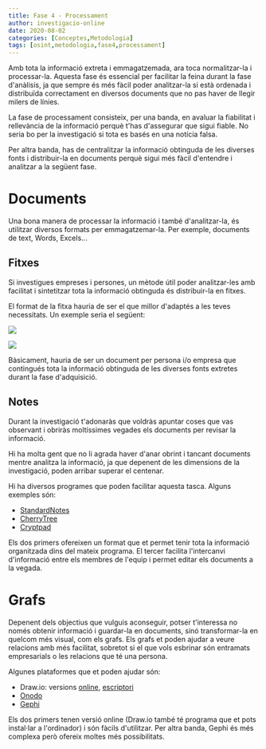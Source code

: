 ```yaml
---
title: Fase 4 - Processament
author: investigacio-online
date: 2020-08-02
categories: [Conceptes,Metodologia]
tags: [osint,metodologia,fase4,processament]
---
```


Amb tota la informació extreta i emmagatzemada, ara toca normalitzar-la i processar-la. Aquesta fase és essencial per facilitar la feina durant la fase d'anàlisis, ja que sempre és més fàcil poder analitzar-la si està ordenada i distribuïda correctament en diversos documents que no pas haver de llegir milers de línies.

La fase de processament consisteix, per una banda, en avaluar la fiabilitat i rellevància de la informació perquè t'has d'assegurar que sigui fiable. No seria bo per la investigació si tota es basés en una notícia falsa.

Per altra banda, has de centralitzar la informació obtinguda de les diverses fonts i distribuir-la en documents perquè sigui més fàcil d'entendre i analitzar a la següent fase.

# Documents
Una bona manera de processar la informació i també d'analitzar-la, és utilitzar diversos formats per emmagatzemar-la. Per exemple, documents de text, Words, Excels...

## Fitxes
Si investigues empreses i persones, un mètode útil poder analitzar-les amb facilitat i sintetitzar tota la informació obtinguda és distribuir-la en fitxes.

El format de la fitxa hauria de ser el que millor d'adaptés a les teves necessitats. Un exemple seria el següent:

![](https://raw.githubusercontent.com/investigacio-online/investigacio-online.github.io/master/img/2020-08-02-fase4-processament/template2.png)

![](https://raw.githubusercontent.com/investigacio-online/investigacio-online.github.io/master/img/2020-08-02-fase4-processament/template3.png)

Bàsicament, hauria de ser un document per persona i/o empresa que contingués tota la informació obtinguda de les diverses fonts extretes durant la fase d'adquisició.

## Notes
Durant la investigació t'adonaràs que voldràs apuntar coses que vas observant i obriràs moltíssimes vegades els documents per revisar la informació.

Hi ha molta gent que no li agrada haver d'anar obrint i tancant documents mentre analitza la informació, ja que depenent de les dimensions de la investigació, poden arribar superar el centenar.

Hi ha diversos programes que poden facilitar aquesta tasca. Alguns exemples són:
* [StandardNotes](https://standardnotes.org/)
* [CherryTree](https://www.giuspen.com/cherrytree/)
* [Cryptpad](https://privacitat-anonimat.github.io/posts/cryptpad/)

Els dos primers ofereixen un format que et permet tenir tota la informació organitzada dins del mateix programa. El tercer facilita l'intercanvi d'informació entre els membres de l'equip i permet editar els documents a la vegada.

# Grafs
Depenent dels objectius que vulguis aconseguir, potser t'interessa no només obtenir informació i guardar-la en documents, sinó transformar-la en quelcom més visual, com els grafs. Els grafs et poden ajudar a veure relacions amb més facilitat, sobretot si el que vols esbrinar són entramats empresarials o les relacions que té una persona.

Algunes plataformes que et poden ajudar són:
* Draw.io: versions [online](https://app.diagrams.net/), [escriptori](https://github.com/jgraph/drawio-desktop/releases/tag/v13.5.1)
* [Onodo](https://onodo.org/)
* [Gephi](https://gephi.org/)

Els dos primers tenen versió online (Draw.io també té programa que et pots instal·lar a l'ordinador) i són fàcils d'utilitzar. Per altra banda, Gephi és més complexa però ofereix moltes més possibilitats.